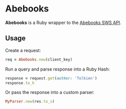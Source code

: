 # Abebooks

**Abebooks** is a Ruby wrapper to the [Abebooks SWS API][1].

## Usage

Create a request:

```ruby
req = Abebooks.new(client_key)
```

Run a query and parse response into a Ruby Hash:

```ruby
response = request.get(author: 'Tolkien')
response.to_h
```

Or pass the response into a custom parser:

```ruby
MyParser.new(res.to_s)
```

[1]: https://www.abebooks.com/docs/AffiliateProgram/WebServices/end-user-guide.pdf
